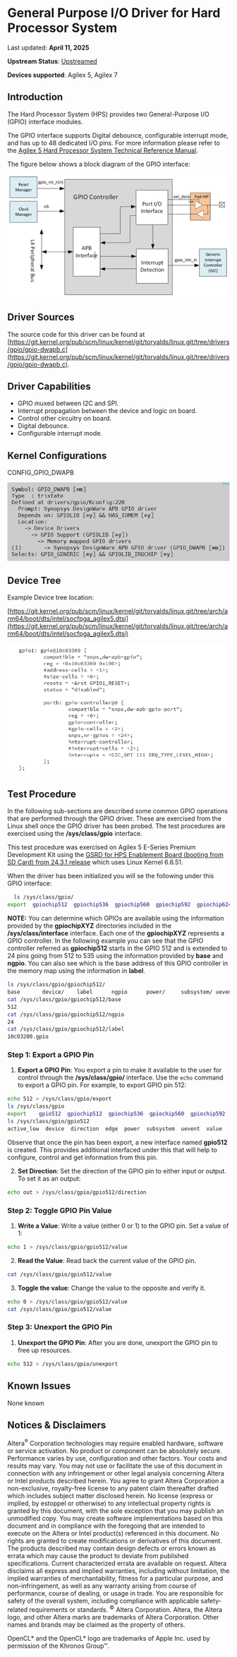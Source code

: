 # **General Purpose I/O Driver for Hard Processor System**

Last updated: **April 11, 2025** 

**Upstream Status**: [Upstreamed](https://git.kernel.org/pub/scm/linux/kernel/git/torvalds/linux.git/tree/drivers/gpio/gpio-dwapb.c)

**Devices supported**: Agilex 5, Agilex 7

## **Introduction**

The Hard Processor System (HPS) provides two General-Purpose I/O (GPIO) interface modules.

The GPIO interface supports Digital debounce, configurable interrupt mode, and has up to 48 dedicated I/O pins. For more information please refer to the [Agilex 5 Hard Processor System Technical Reference Manual](https://www.intel.com/content/www/us/en/docs/programmable/814346).

The figure below shows a block diagram of the GPIO interface:

![a5_gpio_block_diagram](images/A5_GPIO_block_diagram.png)

## **Driver Sources**

The source code for this driver can be found at [https://git.kernel.org/pub/scm/linux/kernel/git/torvalds/linux.git/tree/drivers/gpio/gpio-dwapb.c](https://git.kernel.org/pub/scm/linux/kernel/git/torvalds/linux.git/tree/drivers/gpio/gpio-dwapb.c).

## **Driver Capabilities**

* GPIO muxed between I2C and SPI.
* Interrupt propagation between the device and logic on board.
* Control other circuitry on board.
* Digital debounce.
* Configurable interrupt mode.

## **Kernel Configurations**
 CONFIG_GPIO_DWAPB

![gpio_kconfig](images/gpio_kconfig.png)

## **Device Tree**

Example Device tree location:

[https://git.kernel.org/pub/scm/linux/kernel/git/torvalds/linux.git/tree/arch/arm64/boot/dts/intel/socfpga_agilex5.dtsi](https://git.kernel.org/pub/scm/linux/kernel/git/torvalds/linux.git/tree/arch/arm64/boot/dts/intel/socfpga_agilex5.dtsi)

![gpio_device_tree](images/gpio_device_tree.png)

## Test Procedure

In the following sub-sections are described  some common GPIO operations that are performed through the GPIO driver. These are exercised from the Linux shell once the GPIO driver has been probed. The test procedures are exercised using the **/sys/class/gpio** interface.

This test procedure was exercised on Agilex 5 E-Series Premium Development Kit using the [GSRD for HPS Enablement Board (booting from SD Card)  from 24.3.1 release](https://altera-fpga.github.io/rel-24.3.1/embedded-designs/agilex-5/e-series/premium/gsrd/ug-gsrd-agx5e-premium/#build-sd-card-boot-binaries) which uses Linux Kernel 6.6.51.

When the driver has been initialized you will se the following under this GPIO interface:

```sh
  ls /sys/class/gpio/
export	gpiochip512  gpiochip536  gpiochip560  gpiochip592  gpiochip624  unexport

```

**NOTE:** You can determine which GPIOs are available using the information provided by the **gpiochipXYZ** directories  included in the **/sys/class/interface** interface. Each one of the **gpiochipXYZ** represents a GPIO controller. In the following example you can see that the GPIO controller referred as **gpiochip512** starts in the GPIO 512 and is extended to 24 pins going from 512 to 535 using the information provided by **base** and **ngpio**. You can also see which is the base address of this GPIO controller in the memory map using the information in **label**.


  ```sh
  ls /sys/class/gpio/gpiochip512/          
  base       device/    label      ngpio      power/     subsystem/ uevent
  cat /sys/class/gpio/gpiochip512/base
  512
  cat /sys/class/gpio/gpiochip512/ngpio 
  24  
  cat /sys/class/gpio/gpiochip512/label 
  10c03200.gpio    
  ```

 

### Step 1: Export a GPIO Pin

1. **Export a GPIO Pin**: You export a pin to make it available to the user for control through the **/sys/class/gpio/** interface. Use the `echo` command to export a GPIO pin. For example, to export GPIO pin 512:

  ```sh
  echo 512 > /sys/class/gpio/export
  ls /sys/class/gpio
  export	gpio512  gpiochip512  gpiochip536  gpiochip560	gpiochip592  gpiochip624  unexport
  ls /sys/class/gpio/gpio512
  active_low  device  direction  edge  power  subsystem  uevent  value
  ```
  Observe that once the pin has been export, a new interface named **gpio512** is created. This provides additional interfaced under this that will help to configure, control and get information from this pin.


2. **Set Direction**: Set the direction of the GPIO pin to either input or output. To set it as an output:

  ```sh
  echo out > /sys/class/gpio/gpio512/direction
  ```

### Step 2: Toggle GPIO Pin Value

1. **Write a Value**: Write a value (either 0 or 1) to the GPIO pin. Set a value of 1:

  ```sh
  echo 1 > /sys/class/gpio/gpio512/value
  ```

2. **Read the Value**: Read back the current value of the GPIO pin.

  ```sh
  cat /sys/class/gpio/gpio512/value
  ```

3. **Toggle the value**: Change the value to the opposite and verify it.

  ```sh
  echo 0 > /sys/class/gpio/gpio512/value
  cat /sys/class/gpio/gpio512/value
  ```

### Step 3: Unexport the GPIO Pin

1. **Unexport the GPIO Pin**: After you are done, unexport the GPIO pin to free up resources.

  ```sh
  echo 512 > /sys/class/gpio/unexport
  ```

## **Known Issues**

None known

## Notices & Disclaimers

Altera<sup>&reg;</sup> Corporation technologies may require enabled hardware, software or service activation.
No product or component can be absolutely secure. 
Performance varies by use, configuration and other factors.
Your costs and results may vary. 
You may not use or facilitate the use of this document in connection with any infringement or other legal analysis concerning Altera or Intel products described herein. You agree to grant Altera Corporation a non-exclusive, royalty-free license to any patent claim thereafter drafted which includes subject matter disclosed herein.
No license (express or implied, by estoppel or otherwise) to any intellectual property rights is granted by this document, with the sole exception that you may publish an unmodified copy. You may create software implementations based on this document and in compliance with the foregoing that are intended to execute on the Altera or Intel product(s) referenced in this document. No rights are granted to create modifications or derivatives of this document.
The products described may contain design defects or errors known as errata which may cause the product to deviate from published specifications.  Current characterized errata are available on request.
Altera disclaims all express and implied warranties, including without limitation, the implied warranties of merchantability, fitness for a particular purpose, and non-infringement, as well as any warranty arising from course of performance, course of dealing, or usage in trade.
You are responsible for safety of the overall system, including compliance with applicable safety-related requirements or standards. 
<sup>&copy;</sup> Altera Corporation.  Altera, the Altera logo, and other Altera marks are trademarks of Altera Corporation.  Other names and brands may be claimed as the property of others. 

OpenCL* and the OpenCL* logo are trademarks of Apple Inc. used by permission of the Khronos Group™. 
